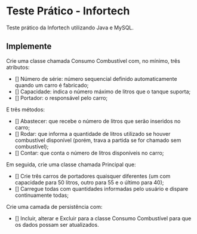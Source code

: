 # Teste Prático - Infortech
Teste prático da Infortech utilizando Java e MySQL.

## Implemente
Crie uma classe chamada Consumo Combustível com, no mínimo, três atributos:

- [] Número de série: número sequencial definido automaticamente quando um carro é fabricado;
- [] Capacidade: indica o número máximo de litros que o tanque suporta;
- [] Portador: o responsável pelo carro;

E três métodos:

- [] Abastecer: que recebe o número de litros que serão inseridos no carro;
- [] Rodar: que informa a quantidade de litros utilizado se houver combustível disponível (porém, trava a partida se for chamado sem combustível);
- [] Contar: que conta o número de litros disponíveis no carro;

Em seguida, crie uma classe chamada Principal que:

- [] Crie três carros de portadores quaisquer diferentes (um com capacidade para 50 litros, outro para 55 e o último para 40);
- [] Carregue todas com quantidades informadas pelo usuário e dispare continuamente todas;

Crie uma camada de persistência com:
- [] Incluir, alterar e Excluir para a classe Consumo Combustível para que os dados possam ser atualizados.
